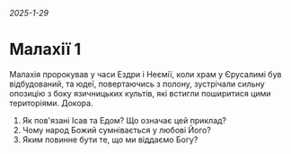 
_2025-1-29_

# Малахії 1

Малахія пророкував у часи Ездри і Неємії, коли храм у Єрусалимі був відбудований, та юдеї, повертаючись з полону, зустрічали сильну опозицію з боку язичницьких культів, які встигли поширитися цими територіями.
Докора.
1. Як пов'язані Ісав та Едом? Що означає цей приклад?
2. Чому народ Божий сумнівається у любові Його?
3. Яким повинне бути те, що ми віддаємо Богу?


